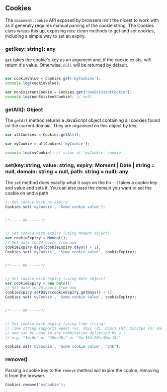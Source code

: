 
  
## Cookies    
The `document.cookie` API exposed by browsers isn't the nicest to work with as it generally requires manual parsing of the cookie string. The Cookies class wraps this up, exposing nice clean methods to get and set cookies, including a simple way to set an expiry.

### get(key: string): any

`get` takes the cookie's key as an argument and, if the cookie exists, will return it's value. Otherwise, `null` will be returned by default.
  
```javascript

var cookieValue = Cookies.get('myCookies');
console.log(cookieValue);

var nonExistentCookie = Cookies.get('nonExistentCookie');
console.log(nonExistentCookie); // null
```

### getAll(): Object
 
The `getAll` method returns a JavaScript object containing all cookies found on the current domain. They are organised on this object by key;

```javascript
var allCookies = Cookies.getAll();

var myCookie = allCookies['myCookie'];

console.log(myCookie); // value of 'myCookie' cookie
```


### set(key:string, value: string, expiry: Moment | Date | string = null, domain: string = null, path: string = null): any   
The `set` method does exactly what it says on the tin - it takes a cookie key and value and sets it. You can also pass the domain you want to set the cookie on and a path.
    
```javascript
// Set cookie with no expiry    
Cookies.set('myCookie', 'Some cookie value');


/*----- OR -----*/


// Set cookie with expiry (using Moment object)
var cookieExpiry = Moment();
// Set date to 24 hours from now
cookieExpiry.days(cookieExpiry.days() + 1);
Cookies.set('myCookie', 'Some cookie value', cookieExpiry);


/*----- OR -----*/


// Set cookie with expiry (using Date object)
var cookieExpiry = new Date();
// Set date to 24 hours from now
cookieExpiry.setDays(cookieExpiry.getDays() + 1);
Cookies.set('myCookie', 'Some cookie value', cookieExpiry);


/*----- OR -----*/


// Set cookie with expiry (using time string)
// Time string supports weeks (w), days (d), hours (h), minutes (m) and seconds (s) 
// and can be used in any combination delimited by a :
// e.g. "1w:6h" or "30m:20s" or "3w:10d:20h:40m:10s"

Cookies.set('myCookie', 'Some cookie value', '24h');
```

### remove()
 
Passing a cookie key to the `remove` method will expire the cookie, removing it from the browser.

```javascript
Cookies.remove('myCookie');
```